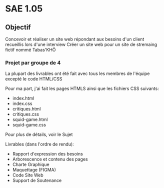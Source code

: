 # SAE 1.05

## Objectif
Concevoir et réaliser un site web répondant aux besoins d'un client recueillis lors d'une interview
Créer un site web pour un site de stremaing fictif nommé Tabas'KHÔ 

### Projet par groupe de 4

La plupart des livrables ont été fait avec tous les membres de l'équipe excepté le code HTML/CSS

Pour ma part, j'ai fait les pages HTMLS ainsi que les fichiers CSS suivants:

- index.html
- index.css
- critiques.html
- critiques.css
- squid-game.html
- squid-game.css

Pour plus de détails, voir le Sujet

Livrables (dans l'ordre de rendu):

- Rapport d'expression des besoins
- Arborescence et contenu des pages
- Charte Graphique
- Maquettage (FIGMA)
- Code Site Web
- Support de Soutenance


